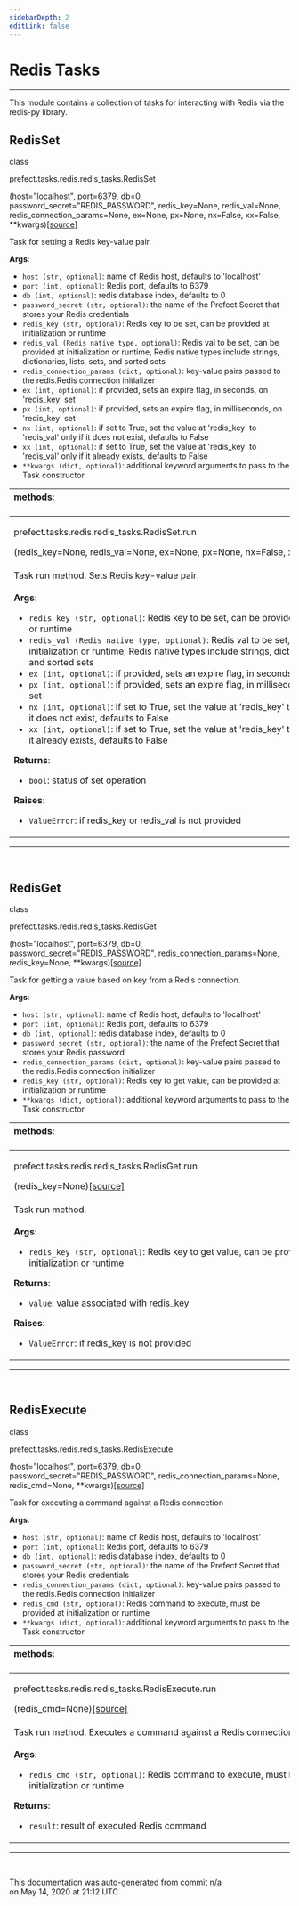 ```yaml
---
sidebarDepth: 2
editLink: false
---
```

# Redis Tasks
---
This module contains a collection of tasks for interacting with Redis via
the redis-py library.
 ## RedisSet
 <div class='class-sig' id='prefect-tasks-redis-redis-tasks-redisset'><p class="prefect-sig">class </p><p class="prefect-class">prefect.tasks.redis.redis_tasks.RedisSet</p>(host="localhost", port=6379, db=0, password_secret="REDIS_PASSWORD", redis_key=None, redis_val=None, redis_connection_params=None, ex=None, px=None, nx=False, xx=False, **kwargs)<span class="source"><a href="https://github.com/PrefectHQ/prefect/blob/master/src/prefect/tasks/redis/redis_tasks.py#L8">[source]</a></span></div>

Task for setting a Redis key-value pair.

**Args**:     <ul class="args"><li class="args">`host (str, optional)`: name of Redis host, defaults to 'localhost'     </li><li class="args">`port (int, optional)`: Redis port, defaults to 6379     </li><li class="args">`db (int, optional)`: redis database index, defaults to 0     </li><li class="args">`password_secret (str, optional)`: the name of the Prefect Secret         that stores your Redis credentials     </li><li class="args">`redis_key (str, optional)`: Redis key to be set, can be provided at initialization or runtime     </li><li class="args">`redis_val (Redis native type, optional)`: Redis val to be set, can be provided at initialization or runtime,         Redis native types include strings, dictionaries, lists, sets, and sorted sets     </li><li class="args">`redis_connection_params (dict, optional)`: key-value pairs passed to the redis.Redis connection         initializer     </li><li class="args">`ex (int, optional)`: if provided, sets an expire flag, in seconds, on 'redis_key' set     </li><li class="args">`px (int, optional)`: if provided, sets an expire flag, in milliseconds, on 'redis_key' set     </li><li class="args">`nx (int, optional)`: if set to True, set the value at 'redis_key' to 'redis_val' only         if it does not exist, defaults to False     </li><li class="args">`xx (int, optional)`: if set to True, set the value at 'redis_key' to 'redis_val' only         if it already exists, defaults to False     </li><li class="args">`**kwargs (dict, optional)`: additional keyword arguments to pass to the         Task constructor</li></ul>

|methods: &nbsp;&nbsp;&nbsp;&nbsp;&nbsp;&nbsp;&nbsp;&nbsp;&nbsp;&nbsp;&nbsp;&nbsp;&nbsp;&nbsp;&nbsp;&nbsp;&nbsp;&nbsp;&nbsp;&nbsp;&nbsp;&nbsp;&nbsp;&nbsp;&nbsp;&nbsp;&nbsp;&nbsp;&nbsp;&nbsp;&nbsp;&nbsp;&nbsp;&nbsp;&nbsp;&nbsp;&nbsp;&nbsp;&nbsp;&nbsp;&nbsp;&nbsp;&nbsp;&nbsp;&nbsp;&nbsp;&nbsp;&nbsp;&nbsp;&nbsp;&nbsp;&nbsp;&nbsp;&nbsp;&nbsp;&nbsp;&nbsp;&nbsp;&nbsp;&nbsp;&nbsp;&nbsp;&nbsp;&nbsp;&nbsp;&nbsp;&nbsp;&nbsp;&nbsp;&nbsp;&nbsp;&nbsp;&nbsp;&nbsp;&nbsp;&nbsp;&nbsp;&nbsp;&nbsp;&nbsp;&nbsp;&nbsp;&nbsp;&nbsp;&nbsp;&nbsp;&nbsp;&nbsp;&nbsp;&nbsp;&nbsp;&nbsp;&nbsp;&nbsp;&nbsp;&nbsp;&nbsp;&nbsp;&nbsp;&nbsp;&nbsp;&nbsp;&nbsp;&nbsp;&nbsp;&nbsp;&nbsp;&nbsp;&nbsp;&nbsp;&nbsp;&nbsp;&nbsp;&nbsp;&nbsp;&nbsp;&nbsp;&nbsp;&nbsp;&nbsp;&nbsp;&nbsp;&nbsp;&nbsp;&nbsp;&nbsp;&nbsp;&nbsp;&nbsp;&nbsp;&nbsp;&nbsp;&nbsp;&nbsp;&nbsp;&nbsp;&nbsp;&nbsp;&nbsp;&nbsp;&nbsp;&nbsp;&nbsp;&nbsp;&nbsp;&nbsp;&nbsp;&nbsp;&nbsp;&nbsp;|
|:----|
 | <div class='method-sig' id='prefect-tasks-redis-redis-tasks-redisset-run'><p class="prefect-class">prefect.tasks.redis.redis_tasks.RedisSet.run</p>(redis_key=None, redis_val=None, ex=None, px=None, nx=False, xx=False)<span class="source"><a href="https://github.com/PrefectHQ/prefect/blob/master/src/prefect/tasks/redis/redis_tasks.py#L62">[source]</a></span></div>
<p class="methods">Task run method. Sets Redis key-value pair.<br><br>**Args**:     <ul class="args"><li class="args">`redis_key (str, optional)`: Redis key to be set, can be provided at initialization or runtime     </li><li class="args">`redis_val (Redis native type, optional)`: Redis val to be set, can be provided at initialization or runtime,         Redis native types include strings, dictionaries, lists, sets, and sorted sets     </li><li class="args">`ex (int, optional)`: if provided, sets an expire flag, in seconds, on 'redis_key' set     </li><li class="args">`px (int, optional)`: if provided, sets an expire flag, in milliseconds, on 'redis_key' set     </li><li class="args">`nx (int, optional)`: if set to True, set the value at 'redis_key' to 'redis_val' only         if it does not exist, defaults to False     </li><li class="args">`xx (int, optional)`: if set to True, set the value at 'redis_key' to 'redis_val' only         if it already exists, defaults to False</li></ul>**Returns**:     <ul class="args"><li class="args">`bool`: status of set operation</li></ul>**Raises**:     <ul class="args"><li class="args">`ValueError`: if redis_key or redis_val is not provided</li></ul></p>|

---
<br>

 ## RedisGet
 <div class='class-sig' id='prefect-tasks-redis-redis-tasks-redisget'><p class="prefect-sig">class </p><p class="prefect-class">prefect.tasks.redis.redis_tasks.RedisGet</p>(host="localhost", port=6379, db=0, password_secret="REDIS_PASSWORD", redis_connection_params=None, redis_key=None, **kwargs)<span class="source"><a href="https://github.com/PrefectHQ/prefect/blob/master/src/prefect/tasks/redis/redis_tasks.py#L112">[source]</a></span></div>

Task for getting a value based on key from a Redis connection.

**Args**:     <ul class="args"><li class="args">`host (str, optional)`: name of Redis host, defaults to 'localhost'     </li><li class="args">`port (int, optional)`: Redis port, defaults to 6379     </li><li class="args">`db (int, optional)`: redis database index, defaults to 0     </li><li class="args">`password_secret (str, optional)`: the name of the Prefect Secret         that stores your Redis password     </li><li class="args">`redis_connection_params (dict, optional)`: key-value pairs passed to the redis.Redis connection         initializer     </li><li class="args">`redis_key (str, optional)`: Redis key to get value, can be provided at initialization or runtime     </li><li class="args">`**kwargs (dict, optional)`: additional keyword arguments to pass to the         Task constructor</li></ul>

|methods: &nbsp;&nbsp;&nbsp;&nbsp;&nbsp;&nbsp;&nbsp;&nbsp;&nbsp;&nbsp;&nbsp;&nbsp;&nbsp;&nbsp;&nbsp;&nbsp;&nbsp;&nbsp;&nbsp;&nbsp;&nbsp;&nbsp;&nbsp;&nbsp;&nbsp;&nbsp;&nbsp;&nbsp;&nbsp;&nbsp;&nbsp;&nbsp;&nbsp;&nbsp;&nbsp;&nbsp;&nbsp;&nbsp;&nbsp;&nbsp;&nbsp;&nbsp;&nbsp;&nbsp;&nbsp;&nbsp;&nbsp;&nbsp;&nbsp;&nbsp;&nbsp;&nbsp;&nbsp;&nbsp;&nbsp;&nbsp;&nbsp;&nbsp;&nbsp;&nbsp;&nbsp;&nbsp;&nbsp;&nbsp;&nbsp;&nbsp;&nbsp;&nbsp;&nbsp;&nbsp;&nbsp;&nbsp;&nbsp;&nbsp;&nbsp;&nbsp;&nbsp;&nbsp;&nbsp;&nbsp;&nbsp;&nbsp;&nbsp;&nbsp;&nbsp;&nbsp;&nbsp;&nbsp;&nbsp;&nbsp;&nbsp;&nbsp;&nbsp;&nbsp;&nbsp;&nbsp;&nbsp;&nbsp;&nbsp;&nbsp;&nbsp;&nbsp;&nbsp;&nbsp;&nbsp;&nbsp;&nbsp;&nbsp;&nbsp;&nbsp;&nbsp;&nbsp;&nbsp;&nbsp;&nbsp;&nbsp;&nbsp;&nbsp;&nbsp;&nbsp;&nbsp;&nbsp;&nbsp;&nbsp;&nbsp;&nbsp;&nbsp;&nbsp;&nbsp;&nbsp;&nbsp;&nbsp;&nbsp;&nbsp;&nbsp;&nbsp;&nbsp;&nbsp;&nbsp;&nbsp;&nbsp;&nbsp;&nbsp;&nbsp;&nbsp;&nbsp;&nbsp;&nbsp;&nbsp;&nbsp;|
|:----|
 | <div class='method-sig' id='prefect-tasks-redis-redis-tasks-redisget-run'><p class="prefect-class">prefect.tasks.redis.redis_tasks.RedisGet.run</p>(redis_key=None)<span class="source"><a href="https://github.com/PrefectHQ/prefect/blob/master/src/prefect/tasks/redis/redis_tasks.py#L148">[source]</a></span></div>
<p class="methods">Task run method.<br><br>**Args**:     <ul class="args"><li class="args">`redis_key (str, optional)`: Redis key to get value, can be provided at initialization or runtime</li></ul>**Returns**:     <ul class="args"><li class="args">`value`: value associated with redis_key</li></ul>**Raises**:     <ul class="args"><li class="args">`ValueError`: if redis_key is not provided</li></ul></p>|

---
<br>

 ## RedisExecute
 <div class='class-sig' id='prefect-tasks-redis-redis-tasks-redisexecute'><p class="prefect-sig">class </p><p class="prefect-class">prefect.tasks.redis.redis_tasks.RedisExecute</p>(host="localhost", port=6379, db=0, password_secret="REDIS_PASSWORD", redis_connection_params=None, redis_cmd=None, **kwargs)<span class="source"><a href="https://github.com/PrefectHQ/prefect/blob/master/src/prefect/tasks/redis/redis_tasks.py#L180">[source]</a></span></div>

Task for executing a command against a Redis connection

**Args**:     <ul class="args"><li class="args">`host (str, optional)`: name of Redis host, defaults to 'localhost'     </li><li class="args">`port (int, optional)`: Redis port, defaults to 6379     </li><li class="args">`db (int, optional)`: redis database index, defaults to 0     </li><li class="args">`password_secret (str, optional)`: the name of the Prefect Secret         that stores your Redis credentials     </li><li class="args">`redis_connection_params (dict, optional)`: key-value pairs passed to the redis.Redis connection         initializer     </li><li class="args">`redis_cmd (str, optional)`: Redis command to execute, must be provided at initialization or         runtime     </li><li class="args">`**kwargs (dict, optional)`: additional keyword arguments to pass to the         Task constructor</li></ul>

|methods: &nbsp;&nbsp;&nbsp;&nbsp;&nbsp;&nbsp;&nbsp;&nbsp;&nbsp;&nbsp;&nbsp;&nbsp;&nbsp;&nbsp;&nbsp;&nbsp;&nbsp;&nbsp;&nbsp;&nbsp;&nbsp;&nbsp;&nbsp;&nbsp;&nbsp;&nbsp;&nbsp;&nbsp;&nbsp;&nbsp;&nbsp;&nbsp;&nbsp;&nbsp;&nbsp;&nbsp;&nbsp;&nbsp;&nbsp;&nbsp;&nbsp;&nbsp;&nbsp;&nbsp;&nbsp;&nbsp;&nbsp;&nbsp;&nbsp;&nbsp;&nbsp;&nbsp;&nbsp;&nbsp;&nbsp;&nbsp;&nbsp;&nbsp;&nbsp;&nbsp;&nbsp;&nbsp;&nbsp;&nbsp;&nbsp;&nbsp;&nbsp;&nbsp;&nbsp;&nbsp;&nbsp;&nbsp;&nbsp;&nbsp;&nbsp;&nbsp;&nbsp;&nbsp;&nbsp;&nbsp;&nbsp;&nbsp;&nbsp;&nbsp;&nbsp;&nbsp;&nbsp;&nbsp;&nbsp;&nbsp;&nbsp;&nbsp;&nbsp;&nbsp;&nbsp;&nbsp;&nbsp;&nbsp;&nbsp;&nbsp;&nbsp;&nbsp;&nbsp;&nbsp;&nbsp;&nbsp;&nbsp;&nbsp;&nbsp;&nbsp;&nbsp;&nbsp;&nbsp;&nbsp;&nbsp;&nbsp;&nbsp;&nbsp;&nbsp;&nbsp;&nbsp;&nbsp;&nbsp;&nbsp;&nbsp;&nbsp;&nbsp;&nbsp;&nbsp;&nbsp;&nbsp;&nbsp;&nbsp;&nbsp;&nbsp;&nbsp;&nbsp;&nbsp;&nbsp;&nbsp;&nbsp;&nbsp;&nbsp;&nbsp;&nbsp;&nbsp;&nbsp;&nbsp;&nbsp;&nbsp;|
|:----|
 | <div class='method-sig' id='prefect-tasks-redis-redis-tasks-redisexecute-run'><p class="prefect-class">prefect.tasks.redis.redis_tasks.RedisExecute.run</p>(redis_cmd=None)<span class="source"><a href="https://github.com/PrefectHQ/prefect/blob/master/src/prefect/tasks/redis/redis_tasks.py#L217">[source]</a></span></div>
<p class="methods">Task run method. Executes a command against a Redis connection.<br><br>**Args**:     <ul class="args"><li class="args">`redis_cmd (str, optional)`: Redis command to execute, must be provided at initialization or         runtime</li></ul>**Returns**:     <ul class="args"><li class="args">`result`: result of executed Redis command</li></ul></p>|

---
<br>


<p class="auto-gen">This documentation was auto-generated from commit <a href='https://github.com/PrefectHQ/prefect/commit/n/a'>n/a</a> </br>on May 14, 2020 at 21:12 UTC</p>